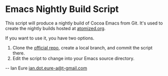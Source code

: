 Emacs Nightly Build Script
==========================

This script will produce a nightly build of Cocoa Emacs from Git. It's used to create the nightly builds hosted at [atomized.org](http://atomized.org/wp-content/cocoa-emacs-nightly/).

If you want to use it, you have two options.

1. Clone the [official repo](http://savannah.gnu.org/git/?group=emacs), create a local branch, and commit the script there.
2. Edit the script to change into your Emacs source directory.


 -- Ian Eure <ian.dot.eure-a@t-gmail.com>
